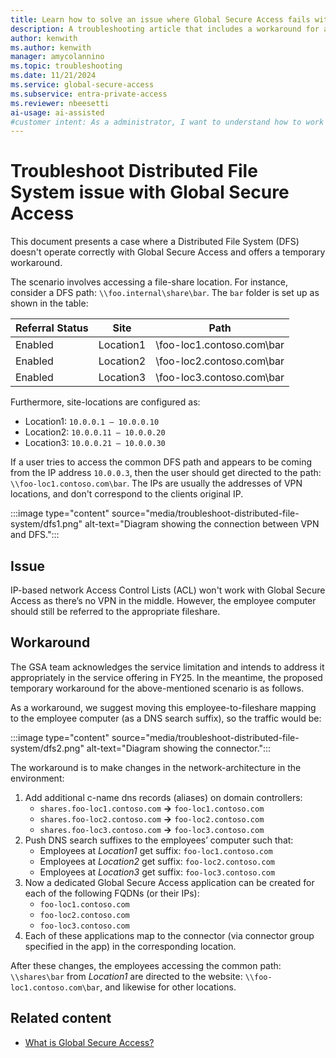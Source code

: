 ```yaml
---
title: Learn how to solve an issue where Global Secure Access fails with a Distributed File System.
description: A troubleshooting article that includes a workaround for a case where a Distributed File System (DFS) doesn't operate correctly with Global Secure Access.
author: kenwith
ms.author: kenwith
manager: amycolannino
ms.topic: troubleshooting
ms.date: 11/21/2024
ms.service: global-secure-access
ms.subservice: entra-private-access 
ms.reviewer: nbeesetti
ai-usage: ai-assisted
#customer intent: As a administrator, I want to understand how to work around an issue with Global Secure Access and a Distributed File System.
---
```


# Troubleshoot Distributed File System issue with Global Secure Access
This document presents a case where a Distributed File System (DFS) doesn't operate correctly with Global Secure Access and offers a temporary workaround. 

The scenario involves accessing a file-share location. For instance, consider a DFS path: `\\foo.internal\share\bar`. The `bar` folder is set up as shown in the table: 

| Referral Status | Site       | Path                        |
|-----------------|------------|-----------------------------|
| Enabled         | Location1  | \\foo-loc1.contoso.com\bar  |
| Enabled         | Location2  | \\foo-loc2.contoso.com\bar  |
| Enabled         | Location3  | \\foo-loc3.contoso.com\bar  | 

 
Furthermore, site-locations are configured as: 

- Location1: `10.0.0.1 – 10.0.0.10`
- Location2: `10.0.0.11 – 10.0.0.20`
- Location3: `10.0.0.21 – 10.0.0.30`

If a user tries to access the common DFS path and appears to be coming from the IP address `10.0.0.3`, then the user should get directed to the path: `\\foo-loc1.contoso.com\bar`. The IPs are usually the addresses of VPN locations, and don't correspond to the clients original IP.

:::image type="content" source="media/troubleshoot-distributed-file-system/dfs1.png" alt-text="Diagram showing the connection between VPN and DFS.":::
 
## Issue
IP-based network Access Control Lists (ACL) won't work with Global Secure Access as there’s no VPN in the middle. However, the employee computer should still be referred to the appropriate fileshare.

## Workaround
The GSA team acknowledges the service limitation and intends to address it appropriately in the service offering in FY25. In the meantime, the proposed temporary workaround for the above-mentioned scenario is as follows. 

As a workaround, we suggest moving this employee-to-fileshare mapping to the employee computer (as a DNS search suffix), so the traffic would be: 


:::image type="content" source="media/troubleshoot-distributed-file-system/dfs2.png" alt-text="Diagram showing the connector.":::

The workaround is to make changes in the network-architecture in the environment: 

1. Add additional c-name dns records (aliases) on domain controllers: 
    - `shares.foo-loc1.contoso.com` **->** `foo-loc1.contoso.com` 
    - `shares.foo-loc2.contoso.com` **->** `foo-loc2.contoso.com` 
    - `shares.foo-loc3.contoso.com` **->** `foo-loc3.contoso.com` 
2. Push DNS search suffixes to the employees’ computer such that: 
    - Employees at *Location1* get suffix: `foo-loc1.contoso.com` 
    - Employees at *Location2* get suffix: `foo-loc2.contoso.com` 
    - Employees at *Location3* get suffix: `foo-loc3.contoso.com` 
3. Now a dedicated Global Secure Access application can be created for each of the following FQDNs (or their IPs): 
    - `foo-loc1.contoso.com`
    - `foo-loc2.contoso.com` 
    - `foo-loc3.contoso.com` 
4. Each of these applications map to the connector (via connector group specified in the app) in the corresponding location. 

After these changes, the employees accessing the common path: `\\shares\bar` from *Location1* are directed to the website: `\\foo-loc1.contoso.com\bar`, and likewise for other locations.


## Related content
- [What is Global Secure Access?](overview-what-is-global-secure-access.md)

